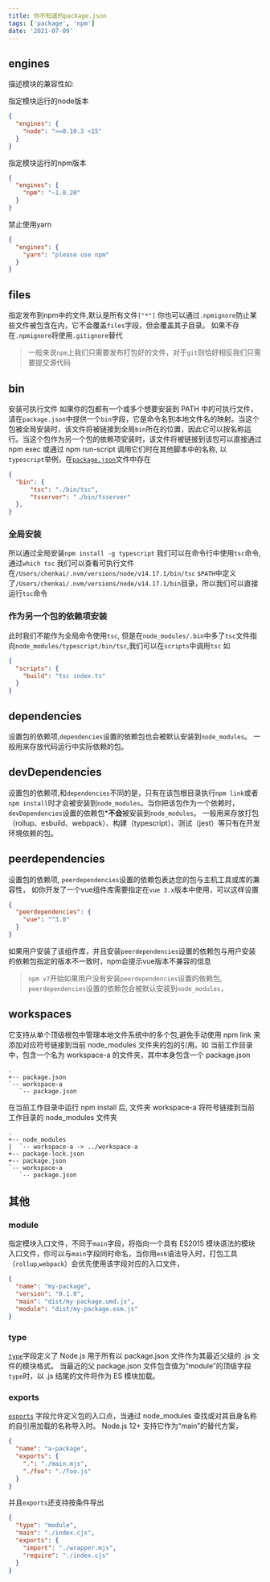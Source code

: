 ```yaml
---
title: 你不知道的package.json
tags: ['package', 'npm']
date: '2021-07-09'
---
```


## engines

描述模块的兼容性如:

指定模块运行的node版本

```json
{
  "engines": {
    "node": ">=0.10.3 <15"
  }
}
```

指定模块运行的npm版本

```json
{
  "engines": {
    "npm": "~1.0.20"
  }
}
```

禁止使用yarn

```json
{
  "engines": {
    "yarn": "please use npm"
  }
}
```

## files

指定发布到npm中的文件,默认是所有文件`["*"]`
你也可以通过`.npmignore`防止某些文件被包含在内，它不会覆盖`files`字段，但会覆盖其子目录。 如果不存在`.npmignore`将使用`.gitignore`替代

> 一般来说`npm`上我们只需要发布打包好的文件，对于`git`则恰好相反我们只需要提交源代码

## bin

安装可执行文件
如果你的包都有一个或多个想要安装到 PATH 中的可执行文件，请在`package.json`中提供一个`bin`字段，它是命令名到本地文件名的映射。当这个包被全局安装时，该文件将被链接到全局`bin`所在的位置，因此它可以按名称运行。当这个包作为另一个包的依赖项安装时，该文件将被链接到该包可以直接通过 npm exec 或通过 npm run-script 调用它们时在其他脚本中的名称,
以`typescript`举例，在[`package.json`](https://github.com/microsoft/TypeScript/blob/315b807489b8ff3a892179488fb0c00398d9b2c3/package.json#L24-L27)文件中存在

```json
{
  "bin": {
      "tsc": "./bin/tsc",
      "tsserver": "./bin/tsserver"
  },
}
```

### 全局安装

所以通过全局安装`npm install -g typescript` 我们可以在命令行中使用`tsc`命令,
通过`which tsc` 我们可以查看可执行文件在`/Users/chenkai/.nvm/versions/node/v14.17.1/bin/tsc`
`$PATH`中定义了`/Users/chenkai/.nvm/versions/node/v14.17.1/bin`目录，所以我们可以直接运行`tsc`命令

### 作为另一个包的依赖项安装

此时我们不能作为全局命令使用`tsc`, 但是在`node_modules/.bin`中多了`tsc`文件指向`node_modules/typescript/bin/tsc`,我们可以在`scripts`中调用`tsc` 如

```json
{
  "scripts": {
    "build": "tsc index.ts"
  }
}
```

## dependencies

设置包的依赖项,`dependencies`设置的依赖包也会被默认安装到`node_modules`。 一般用来存放代码运行中实际依赖的包。

## devDependencies

设置包的依赖项,和`dependencies`不同的是，只有在该包根目录执行`npm link`或者`npm install`时才会被安装到`node_modules`。当你把该包作为一个依赖时，`devDependencies`设置的依赖包***不会**被安装到`node_modules`。 一般用来存放打包（rollup、esbuild、webpack）、构建（typescript）、测试（jest）等只有在开发环境依赖的包。

## peerdependencies

设置包的依赖项, `peerdependencies`设置的依赖包表达您的包与主机工具或库的兼容性，
如你开发了一个vue组件库需要指定在`vue 3.x`版本中使用，可以这样设置

```json
{
  "peerdependencies": {
    "vue": "^3.0"
  }
}
```

如果用户安装了该组件库，并且安装`peerdependencies`设置的依赖包与用户安装的依赖包指定的版本不一致时，npm会提示vue版本不兼容的信息
> `npm v7`开始如果用户没有安装`peerdependencies`设置的依赖包, `peerdependencies`设置的依赖包会被默认安装到`node_modules`，

## workspaces

它支持从单个顶级根包中管理本地文件系统中的多个包,避免手动使用 npm link 来添加对应符号链接到当前 node_modules 文件夹的包的引用。如
当前工作目录中，包含一个名为 workspace-a 的文件夹，其中本身包含一个 package.json

```
.
+-- package.json
`-- workspace-a
   `-- package.json
```

在当前工作目录中运行 npm install 后, 文件夹 workspace-a 将符号链接到当前工作目录的 node_modules 文件夹

```
.
+-- node_modules
|  `-- workspace-a -> ../workspace-a
+-- package-lock.json
+-- package.json
`-- workspace-a
   `-- package.json
```

## 其他

### module

指定模块入口文件，不同于`main`字段，将指向一个具有 ES2015 模块语法的模块入口文件，你可以与`main`字段同时命名，当你用`es6`语法导入时，打包工具（`rollup`,`webpack`）会优先使用该字段对应的入口文件，

```json
{
  "name": "my-package",
  "version": "0.1.0",
  "main": "dist/my-package.umd.js",
  "module": "dist/my-package.esm.js"
}
```

### type

[`type`](https://nodejs.org/dist/latest-v16.x/docs/api/packages.html#packages_type)字段定义了 Node.js 用于所有以 package.json 文件作为其最近父级的 .js 文件的模块格式。 当最近的父 package.json 文件包含值为“module”的顶级字段`type`时，以 .js 结尾的文件将作为 ES 模块加载。

### exports

[`exports`](https://nodejs.org/dist/latest-v16.x/docs/api/packages.html#packages_exports) 字段允许定义包的入口点，当通过 node_modules 查找或对其自身名称的自引用加载的名称导入时。 Node.js 12+ 支持它作为“main”的替代方案，

```json
{
  "name": "a-package",
  "exports": {
    ".": "./main.mjs",
    "./foo": "./foo.js"
  }
}
```

并且`exports`还支持按条件导出

```json
{
  "type": "module",
  "main": "./index.cjs",
  "exports": {
    "import": "./wrapper.mjs",
    "require": "./index.cjs"
  }
}
```
